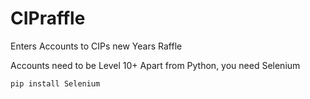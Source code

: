 # CIPraffle
Enters Accounts to CIPs new Years Raffle

Accounts need to be Level 10+
Apart from Python, you need Selenium

```pip install Selenium```
